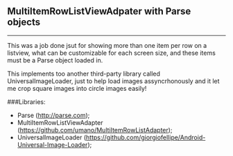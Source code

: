 ## MultiItemRowListViewAdpater with Parse objects
---

This was a job done jsut for showing more than one item per row on a listview, what can be customizable for each screen size, and these items must be a Parse object loaded in.


This implements too another third-party library called UniversalImageLoader, just to help load images assyncrhonously and it let me crop square images into circle images easily!

###Libraries:
- Parse (http://parse.com);
- MultiItemRowListViewAdapter (https://github.com/umano/MultiItemRowListAdapter);
- UniversalImageLoader (https://github.com/giorgiofellipe/Android-Universal-Image-Loader);
